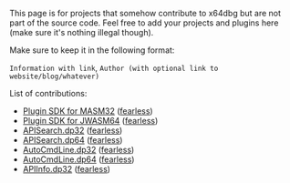 This page is for projects that somehow contribute to x64dbg but are not part of the source code. Feel free to add your projects and plugins here (make sure it's nothing illegal though).

Make sure to keep it in the following format:

`Information with link`, `Author (with optional link to website/blog/whatever)`

List of contributions:
- [Plugin SDK for MASM32](https://bitbucket.org/mrfearless/x64dbg-plugin-sdk-for-masm) ([fearless](http://www.letthelight.in/))
- [Plugin SDK for JWASM64](https://bitbucket.org/mrfearless/x64dbg-plugin-sdk-for-jwasm64) ([fearless](http://www.letthelight.in/))
- [APISearch.dp32](https://bitbucket.org/mrfearless/x64dbg-plugin-sdk-for-masm/downloads/APISearch.dp32) ([fearless](http://www.letthelight.in/))
- [APISearch.dp64](https://bitbucket.org/mrfearless/x64dbg-plugin-sdk-for-jwasm64/downloads/APISearch.dp64) ([fearless](http://www.letthelight.in/))
- [AutoCmdLine.dp32](https://bitbucket.org/mrfearless/x64dbg-plugin-sdk-for-masm/downloads/AutoCmdLine.dp32) ([fearless](http://www.letthelight.in/))
- [AutoCmdLine.dp64](https://bitbucket.org/mrfearless/x64dbg-plugin-sdk-for-jwasm64/downloads/AutoCmdLine.dp64) ([fearless](http://www.letthelight.in/))
- [APIInfo.dp32](https://bitbucket.org/mrfearless/x64dbg-plugin-sdk-for-masm/downloads/APIInfo.dp32) ([fearless](http://www.letthelight.in/))